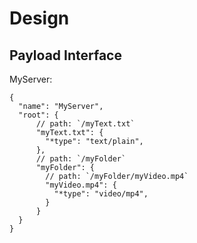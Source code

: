 # Design

## Payload Interface

MyServer:

```json5
{
  "name": "MyServer",
  "root": {
      // path: `/myText.txt`
      "myText.txt": {
        "*type": "text/plain",
      },
      // path: `/myFolder`
      "myFolder": {
        // path: `/myFolder/myVideo.mp4`
        "myVideo.mp4": {
          "*type": "video/mp4",
        }
      }
  }
}
```
